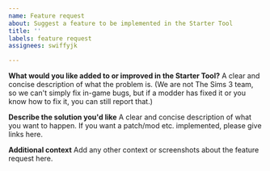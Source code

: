 ```yaml
---
name: Feature request
about: Suggest a feature to be implemented in the Starter Tool
title: ''
labels: feature request
assignees: swiffyjk

---
```


**What would you like added to or improved in the Starter Tool?**
A clear and concise description of what the problem is. (We are not The Sims 3 team, so we can't simply fix in-game bugs, but if a modder has fixed it or you know how to fix it, you can still report that.)

**Describe the solution you'd like**
A clear and concise description of what you want to happen. If you want a patch/mod etc. implemented, please give links here.

**Additional context**
Add any other context or screenshots about the feature request here.
